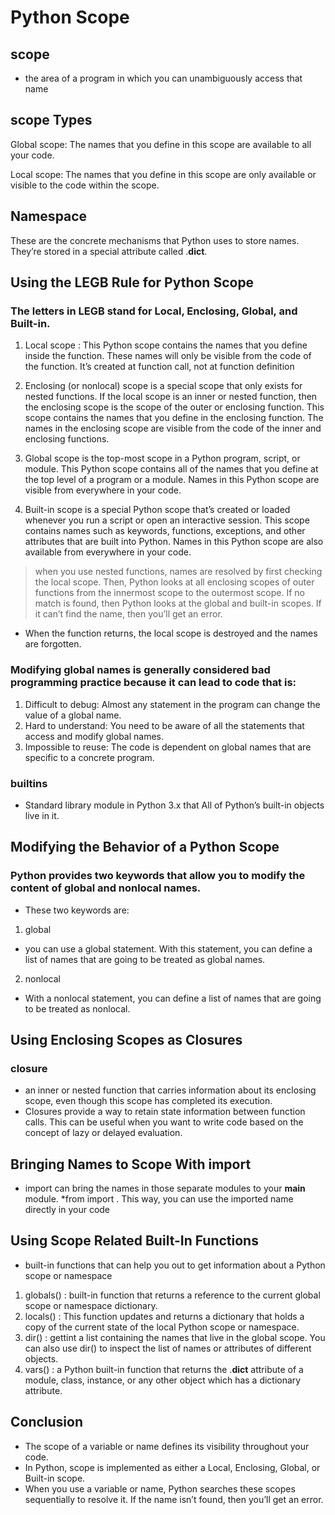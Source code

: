 # Python Scope
## scope 
* the area of a program in which you can unambiguously access that name
## scope Types

Global scope: The names that you define in this scope are available to all your code.

Local scope: The names that you define in this scope are only available or visible to the code within the scope.

## Namespace
These are the concrete mechanisms that Python uses to store names. They’re stored in a special attribute called .__dict__.

## Using the LEGB Rule for Python Scope
### The letters in LEGB stand for Local, Enclosing, Global, and Built-in.
1. Local scope : This Python scope contains the names that you define inside the function. These names will only be visible from the code of the function. It’s created at function call, not at function definition 

2. Enclosing (or nonlocal) scope is a special scope that only exists for nested functions. If the local scope is an inner or nested function, then the enclosing scope is the scope of the outer or enclosing function. This scope contains the names that you define in the enclosing function. The names in the enclosing scope are visible from the code of the inner and enclosing functions.

3. Global scope is the top-most scope in a Python program, script, or module. This Python scope contains all of the names that you define at the top level of a program or a module. Names in this Python scope are visible from everywhere in your code.

4. Built-in scope is a special Python scope that’s created or loaded whenever you run a script or open an interactive session. This scope contains names such as keywords, functions, exceptions, and other attributes that are built into Python. Names in this Python scope are also available from everywhere in your code.

> when you use nested functions, names are resolved by first checking the local scope. Then, Python looks at all enclosing scopes of outer functions from the innermost scope to the outermost scope. If no match is found, then Python looks at the global and built-in scopes. If it can’t find the name, then you’ll get an error.

* When the function returns, the local scope is destroyed and the names are forgotten.

### Modifying global names is generally considered bad programming practice because it can lead to code that is:

1. Difficult to debug: Almost any statement in the program can change the value of a global name.
2. Hard to understand: You need to be aware of all the statements that access and modify global names.
3. Impossible to reuse: The code is dependent on global names that are specific to a concrete program.

### builtins
* Standard library module in Python 3.x that All of Python’s built-in objects live in it.

## Modifying the Behavior of a Python Scope
### Python provides two keywords that allow you to modify the content of global and nonlocal names. 
* These two keywords are:
1. global
* you can use a global statement. With this statement, you can define a list of names that are going to be treated as global names.
2. nonlocal
* With a nonlocal statement, you can define a list of names that are going to be treated as nonlocal.

## Using Enclosing Scopes as Closures
### closure  
* an inner or nested function that carries information about its enclosing scope, even though this scope has completed its execution.
* Closures provide a way to retain state information between function calls. This can be useful when you want to write code based on the concept of lazy or delayed evaluation.

## Bringing Names to Scope With import
* import can bring the names in those separate modules to your __main__ module. 
*from <module> import <name>. This way, you can use the imported name directly in your code

## Using Scope Related Built-In Functions

* built-in functions that can help you out to get information about a Python scope or namespace
1. globals() : built-in function that returns a reference to the current global scope or namespace dictionary.
2. locals() :  This function updates and returns a dictionary that holds a copy of the current state of the local Python scope or namespace.
3. dir() : gettint a list containing the names that live in the global scope. You can also use dir() to inspect the list of names or attributes of different objects.
4. vars() : a Python built-in function that returns the .__dict__ attribute of a module, class, instance, or any other object which has a dictionary attribute.

## Conclusion
* The scope of a variable or name defines its visibility throughout your code.
* In Python, scope is implemented as either a Local, Enclosing, Global, or Built-in scope. 
* When you use a variable or name, Python searches these scopes sequentially to resolve it. If the name isn’t found, then you’ll get an error. 
